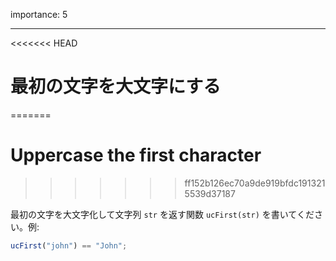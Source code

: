 importance: 5

---

<<<<<<< HEAD
# 最初の文字を大文字にする
=======
# Uppercase the first character
>>>>>>> ff152b126ec70a9de919bfdc1913215539d37187

最初の文字を大文字化して文字列 `str` を返す関数 `ucFirst(str)` を書いてください。例:

```js
ucFirst("john") == "John";
```
